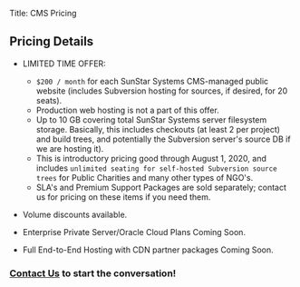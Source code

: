 Title: CMS Pricing

## Pricing Details

- LIMITED TIME OFFER: 
	- `$200 / month` for each SunStar Systems CMS-managed public website (includes Subversion hosting for sources, if desired, for 20 seats).
	- Production web hosting is not a part of this offer.
	- Up to 10 GB covering total SunStar Systems server filesystem storage.  Basically, this includes checkouts (at least 2 per project) and build trees, and potentially the Subversion server's source DB if we are hosting it).
	- This is introductory pricing good through August 1, 2020, and includes `unlimited seating for self-hosted Subversion source trees` for Public Charities and many other types of NGO's.
	- SLA's and Premium Support Packages are sold separately; contact us for pricing on these items if you need them.

- Volume discounts available.

- Enterprise Private Server/Oracle Cloud Plans Coming Soon.

- Full End-to-End Hosting with CDN partner packages Coming Soon.

### [Contact Us](/contact) to start the conversation!

